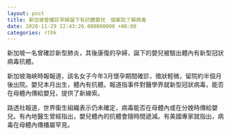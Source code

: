 ```yaml
---
layout: post
title: 新加坡曾確診孕婦誕下有抗體嬰兒　個案助了解病毒
date: 2020-11-29 22:43:26.000000000 +08:00
categories: rthk
---
```


新加坡一名曾確診新型肺炎，其後康復的孕婦，誕下的嬰兒被驗出體內有新型冠狀病毒抗體。

新加坡海峽時報報道，該名女子今年3月懷孕期間確診，徵狀輕微，留院約半個月後出院。嬰兒本月出生，體內有抗體。報道指事件對醫學界就新型冠狀病毒，能否在母體內傳給嬰兒，提供了新線索。

路透社報道，世界衛生組織表示仍未確定，病毒能否在母體內或在分娩時傳給嬰兒。有內地醫生曾經指出，嬰兒體內的抗體會隨時間遞減。有美國專家就指出，病毒在母體內傳播屬罕見。
